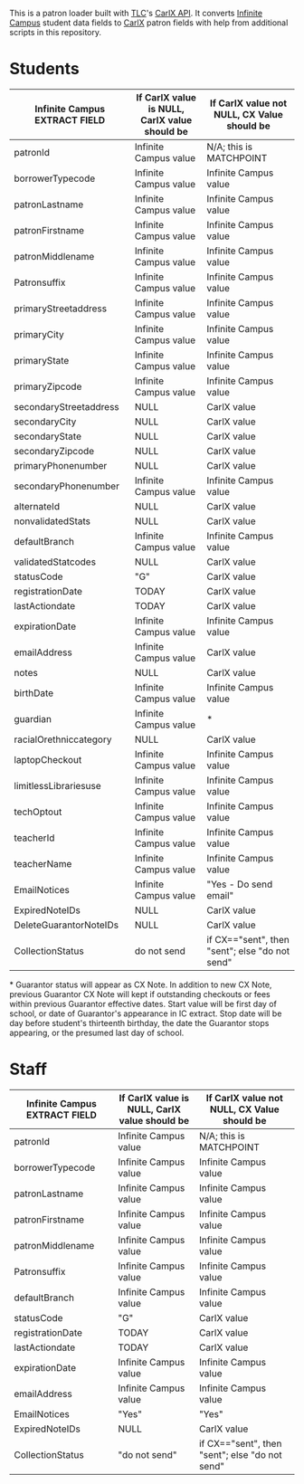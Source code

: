 This is a patron loader built with [TLC](https://tlcdelivers.com/)'s [CarlX API](https://tlcdelivers.com/2016/06/21/carlx-api-version-1-7-8-released/). It converts [Infinite Campus](https://www.infinitecampus.com/) student data fields to [CarlX](https://tlcdelivers.com/carlsystem/) patron fields with help from additional scripts in this repository. 

Students
=========

|Infinite Campus EXTRACT FIELD   |If CarlX value is NULL, CarlX value should be |If CarlX value not NULL, CX Value should be |  
|-----|-----|-----|
|patronId|Infinite Campus value |N/A; this is MATCHPOINT|
|borrowerTypecode|Infinite Campus value |Infinite Campus value|
|patronLastname|Infinite Campus value |Infinite Campus value|
|patronFirstname|Infinite Campus value |Infinite Campus value|
|patronMiddlename|Infinite Campus value |Infinite Campus value |
|Patronsuffix|Infinite Campus value |Infinite Campus value |
|primaryStreetaddress|Infinite Campus value |Infinite Campus value |
|primaryCity|Infinite Campus value |Infinite Campus value |
|primaryState|Infinite Campus value |Infinite Campus value |
|primaryZipcode|Infinite Campus value |Infinite Campus value |
|secondaryStreetaddress|NULL |CarlX value |		
|secondaryCity|NULL |	CarlX	value |
|secondaryState|NULL |CarlX value |		
|secondaryZipcode|NULL |CarlX value |		
|primaryPhonenumber|NULL |CarlX value |		
|secondaryPhonenumber|Infinite Campus value |Infinite Campus value |		
|alternateId|NULL |CarlX value |		
|nonvalidatedStats|NULL |CarlX value |		
|defaultBranch|Infinite Campus value |Infinite Campus value |		
|validatedStatcodes|NULL |CarlX value |		
|statusCode|"G" |CarlX value |		
|registrationDate|TODAY |CarlX value |		
|lastActiondate|TODAY |CarlX value |		
|expirationDate|Infinite Campus value |Infinite Campus value |		
|emailAddress|Infinite Campus value |CarlX value |		
|notes|NULL |CarlX value |		
|birthDate|Infinite Campus value |Infinite Campus value |		
|guardian|Infinite Campus value |* |		
|racialOrethniccategory|NULL |CarlX value |		
|laptopCheckout|Infinite Campus value |Infinite Campus value |		
|limitlessLibrariesuse|Infinite Campus value |Infinite Campus value |		
|techOptout|Infinite Campus value |Infinite Campus value |		
|teacherId|Infinite Campus value |Infinite Campus value |		
|teacherName|Infinite Campus value |Infinite Campus value |		
|EmailNotices|Infinite Campus value |"Yes - Do send email" |		
|ExpiredNoteIDs|NULL |CarlX value |		
|DeleteGuarantorNoteIDs|NULL |CarlX value |		
|CollectionStatus|do not send |if CX=="sent", then "sent"; else "do not send" |				

\* Guarantor status will appear as CX Note. In addition to new CX Note, previous Guarantor CX Note will kept if outstanding checkouts or fees within previous Guarantor effective dates. Start value will be first day of school, or date of Guarantor's appearance in IC extract. Stop date will be day before student's thirteenth birthday, the date the Guarantor stops appearing, or the presumed last day of school.  

Staff
=====

|Infinite Campus EXTRACT FIELD   |If CarlX value is NULL, CarlX value should be |If CarlX value not NULL, CX Value should be |  
|-----|-----|-----|
|patronId|Infinite Campus value |N/A; this is MATCHPOINT|
|borrowerTypecode|Infinite Campus value |Infinite Campus value|
|patronLastname|Infinite Campus value |Infinite Campus value|
|patronFirstname|Infinite Campus value |Infinite Campus value|
|patronMiddlename|Infinite Campus value |Infinite Campus value |
|Patronsuffix|Infinite Campus value |Infinite Campus value |
|defaultBranch|Infinite Campus value |Infinite Campus value |		
|statusCode|"G" |CarlX value |		
|registrationDate|TODAY |CarlX value |		
|lastActiondate|TODAY |CarlX value |		
|expirationDate|Infinite Campus value |Infinite Campus value |		
|emailAddress|Infinite Campus value |Infinite Campus value |		
|EmailNotices|"Yes" |"Yes" |
|ExpiredNoteIDs|NULL |CarlX value |		
|CollectionStatus|"do not send" |if CX=="sent", then "sent"; else "do not send" |		
